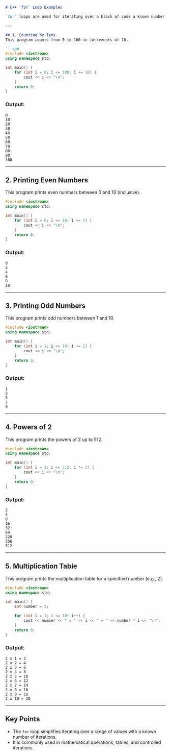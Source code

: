 ```markdown
# C++ `for` Loop Examples

`for` loops are used for iterating over a block of code a known number of times. Below are practical examples demonstrating various real-life uses of `for` loops.

---

## 1. Counting by Tens
This program counts from 0 to 100 in increments of 10.

```cpp
#include <iostream>
using namespace std;

int main() {
    for (int i = 0; i <= 100; i += 10) {
        cout << i << "\n";
    }
    return 0;
}
```

### Output:
```
0
10
20
30
40
50
60
70
80
90
100
```

---

## 2. Printing Even Numbers
This program prints even numbers between 0 and 10 (inclusive).

```cpp
#include <iostream>
using namespace std;

int main() {
    for (int i = 0; i <= 10; i += 2) {
        cout << i << "\n";
    }
    return 0;
}
```

### Output:
```
0
2
4
6
8
10
```

---

## 3. Printing Odd Numbers
This program prints odd numbers between 1 and 10.

```cpp
#include <iostream>
using namespace std;

int main() {
    for (int i = 1; i <= 10; i += 2) {
        cout << i << "\n";
    }
    return 0;
}
```

### Output:
```
1
3
5
7
9
```

---

## 4. Powers of 2
This program prints the powers of 2 up to 512.

```cpp
#include <iostream>
using namespace std;

int main() {
    for (int i = 2; i <= 512; i *= 2) {
        cout << i << "\n";
    }
    return 0;
}
```

### Output:
```
2
4
8
16
32
64
128
256
512
```

---

## 5. Multiplication Table
This program prints the multiplication table for a specified number (e.g., 2).

```cpp
#include <iostream>
using namespace std;

int main() {
    int number = 2;

    for (int i = 1; i <= 10; i++) {
        cout << number << " x " << i << " = " << number * i << "\n";
    }
    return 0;
}
```

### Output:
```
2 x 1 = 2
2 x 2 = 4
2 x 3 = 6
2 x 4 = 8
2 x 5 = 10
2 x 6 = 12
2 x 7 = 14
2 x 8 = 16
2 x 9 = 18
2 x 10 = 20
```

---

## Key Points
- The `for` loop simplifies iterating over a range of values with a known number of iterations.
- It is commonly used in mathematical operations, tables, and controlled iterations.
```